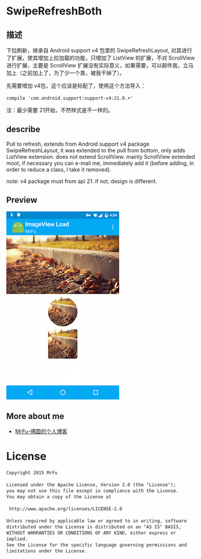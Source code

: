 SwipeRefreshBoth
=====================


## 描述

下拉刷新，继承自 Android support v4 包里的 SwipeRefreshLayout, 对其进行了扩展，使其增加上拉加载的功能，只增加了 ListView 的扩展，不对 ScrollView 进行扩展，主要是 ScrollView 扩展没有实际意义，如果需要，可以邮件我，立马加上（之前加上了，为了少一个类，被我干掉了）。

先需要增加 v4包，这个应该是标配了，使用这个方法导入：

`compile 'com.android.support:support-v4:21.0.+'`

注：最少需要 21开始，不然样式是不一样的。


## describe

Pull to refresh, extends from Android support v4 package SwipeRefreshLayout, it was extended to the pull from bottom, only adds ListView extension. does not extend ScrollView. mainly ScrollView extended moot, if necessary you can e-mail me, immediately add it (before adding, in order to reduce a class, I take it removed).

note: v4 package must from api 21. if not, design is different.


## Preview

![preview1](https://github.com/MrFuFuFu/ImageViewEx/blob/master/Image/screen.png)

## More about me

* [MrFu-傅圆的个人博客](http://mrfufufu.github.io/)

License
============

    Copyright 2015 MrFu

	Licensed under the Apache License, Version 2.0 (the "License");
	you may not use this file except in compliance with the License.
	You may obtain a copy of the License at

     http://www.apache.org/licenses/LICENSE-2.0

	Unless required by applicable law or agreed to in writing, software
	distributed under the License is distributed on an "AS IS" BASIS,
	WITHOUT WARRANTIES OR CONDITIONS OF ANY KIND, either express or implied.
	See the License for the specific language governing permissions and
	limitations under the License.